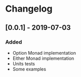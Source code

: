 # Changelog

## [0.0.1] - 2019-07-03
### Added

- Option Monad implementation
- Either Monad implementation
- Units tests
- Some examples